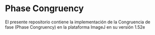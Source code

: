 # Phase Congruency
El presente repositorio contiene la implementación de 
la Congruencia de fase (Phase Congruency) en la plataforma ImageJ en 
su versión 1.52e

